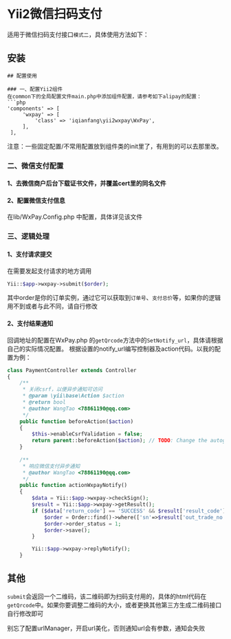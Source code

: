 # Yii2微信扫码支付
适用于微信扫码支付接口`模式二`，具体使用方法如下：
## 安装
   ```
## 配置使用

### 一、配置Yii2组件
在common下的全局配置文件main.php中添加组件配置，请参考如下alipay的配置：
```php
'components' => [
        'wxpay' => [
            'class' => 'iqianfang\yii2wxpay\WxPay',
        ],
    ],
```
注意：一些固定配置/不常用配置放到组件类的init里了，有用到的可以去那里改。
### 二、微信支付配置
#### 1、去微信商户后台下载证书文件，并覆盖cert里的同名文件
#### 2、配置微信支付信息
在lib/WxPay.Config.php 中配置，具体详见该文件
### 三、逻辑处理
#### 1、支付请求提交
在需要发起支付请求的地方调用
```php
Yii::$app->wxpay->submit($order);
```
其中order是你的订单实例，通过它可以获取到`订单号`、`支付总价`等，如果你的逻辑用不到或者与此不同，请自行修改
#### 2、支付结果通知
回调地址的配置在WxPay.php 的`getQrcode`方法中的`SetNotify_url`，具体请根据自己的实际情况配置。
根据设置的notify_url编写控制器及action代码。以我的配置为例：
```php
class PaymentController extends Controller
{
    /**
     * 关闭csrf，以便异步通知可访问
     * @param \yii\base\Action $action
     * @return bool
     * @author WangTao <78861190@qq.com>
     */
    public function beforeAction($action)
    {
        $this->enableCsrfValidation = false;
        return parent::beforeAction($action); // TODO: Change the autogenerated stub
    }
    
    /**
     * 响应微信支付异步通知
     * @author WangTao <78861190@qq.com>
     */
    public function actionWxpayNotify()
    {
        $data = Yii::$app->wxpay->checkSign();
        $result = Yii::$app->wxpay->getResult();
        if ($data['return_code'] == 'SUCCESS' && $result['result_code'] == 'SUCCESS') {
            $order = Order::find()->where(['sn'=>$result['out_trade_no']])->one();
            $order->order_status = 1;
            $order->save();
        }

        Yii::$app->wxpay->replyNotify();
    }
```
## 其他
`submit`会返回一个二维码，该二维码即为扫码支付用的，具体的html代码在`getQrcode`中。如果你要调整二维码的大小，或者更换其他第三方生成二维码接口自行修改即可

别忘了配置urlManager，开启url美化，否则通知url会有参数，通知会失败